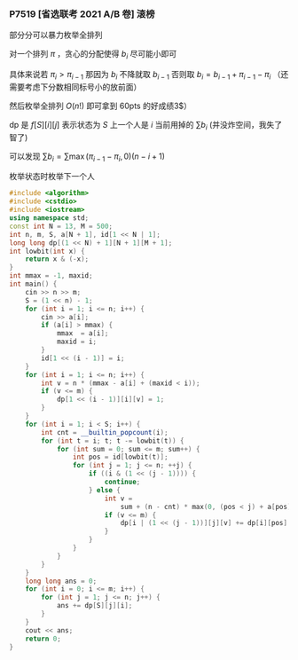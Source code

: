 ### P7519 [省选联考 2021 A/B 卷] 滚榜

部分分可以暴力枚举全排列

对一个排列 $\pi$ ，贪心的分配使得 $b_i$ 尽可能小即可

具体来说若 $\pi_i>\pi_{i-1}$ 那因为 $b_i$ 不降就取 $b_{i-1}$ 否则取 $b_i=b_{i-1}+\pi_{i-1}-\pi_i$ （还需要考虑下分数相同标号小的放前面）

然后枚举全排列 $O(n!)$ 即可拿到 60pts 的好成绩3$）

dp 是 $f[S][i][j]$ 表示状态为 $S$ 上一个人是 $i$ 当前用掉的 $\sum b_i$ (并没炸空间，我失了智了)

可以发现 $\sum b_i=\sum\max(\pi_{i-1}-\pi_i,0)(n-i+1)$

枚举状态时枚举下一个人

```cpp
#include <algorithm>
#include <cstdio>
#include <iostream>
using namespace std;
const int N = 13, M = 500;
int n, m, S, a[N + 1], id[1 << N | 1];
long long dp[(1 << N) + 1][N + 1][M + 1];
int lowbit(int x) {
    return x & (-x);
}
int mmax = -1, maxid;
int main() {
    cin >> n >> m;
    S = (1 << n) - 1;
    for (int i = 1; i <= n; i++) {
        cin >> a[i];
        if (a[i] > mmax) {
            mmax  = a[i];
            maxid = i;
        }
        id[1 << (i - 1)] = i;
    }
    for (int i = 1; i <= n; i++) {
        int v = n * (mmax - a[i] + (maxid < i));
        if (v <= m) {
            dp[1 << (i - 1)][i][v] = 1;
        }
    }
    for (int i = 1; i < S; i++) {
        int cnt = __builtin_popcount(i);
        for (int t = i; t; t -= lowbit(t)) {
            for (int sum = 0; sum <= m; sum++) {
                int pos = id[lowbit(t)];
                for (int j = 1; j <= n; ++j) {
                    if ((i & (1 << (j - 1)))) {
                        continue;
                    } else {
                        int v =
                            sum + (n - cnt) * max(0, (pos < j) + a[pos] - a[j]);
                        if (v <= m) {
                            dp[i | (1 << (j - 1))][j][v] += dp[i][pos][sum];
                        }
                    }
                }
            }
        }
    }
    long long ans = 0;
    for (int i = 0; i <= m; i++) {
        for (int j = 1; j <= n; j++) {
            ans += dp[S][j][i];
        }
    }
    cout << ans;
    return 0;
}
```

